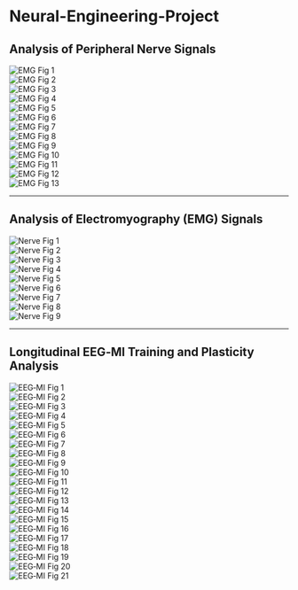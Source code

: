 # Neural-Engineering-Project

## Analysis of Peripheral Nerve Signals

<!-- Result_Figures_1: Figures (1).jpg – Figures (13).jpg -->
![EMG Fig 1](Result_Figures_1/Figures%20(1).jpg)  
![EMG Fig 2](Result_Figures_1/Figures%20(2).jpg)  
![EMG Fig 3](Result_Figures_1/Figures%20(3).jpg)  
![EMG Fig 4](Result_Figures_1/Figures%20(4).jpg)  
![EMG Fig 5](Result_Figures_1/Figures%20(5).jpg)  
![EMG Fig 6](Result_Figures_1/Figures%20(6).jpg)  
![EMG Fig 7](Result_Figures_1/Figures%20(7).jpg)  
![EMG Fig 8](Result_Figures_1/Figures%20(8).jpg)  
![EMG Fig 9](Result_Figures_1/Figures%20(9).jpg)  
![EMG Fig 10](Result_Figures_1/Figures%20(10).jpg)  
![EMG Fig 11](Result_Figures_1/Figures%20(11).jpg)  
![EMG Fig 12](Result_Figures_1/Figures%20(12).jpg)  
![EMG Fig 13](Result_Figures_1/Figures%20(13).jpg)  

---

## Analysis of Electromyography (EMG) Signals

<!-- Result_Figures_2: Figures (1).JPG – Figures (9).JPG -->
![Nerve Fig 1](Result_Figures_2/Figures%20(1).JPG)  
![Nerve Fig 2](Result_Figures_2/Figures%20(2).JPG)  
![Nerve Fig 3](Result_Figures_2/Figures%20(3).JPG)  
![Nerve Fig 4](Result_Figures_2/Figures%20(4).JPG)  
![Nerve Fig 5](Result_Figures_2/Figures%20(5).JPG)  
![Nerve Fig 6](Result_Figures_2/Figures%20(6).JPG)  
![Nerve Fig 7](Result_Figures_2/Figures%20(7).JPG)  
![Nerve Fig 8](Result_Figures_2/Figures%20(8).JPG)  
![Nerve Fig 9](Result_Figures_2/Figures%20(9).JPG)  

---

## Longitudinal EEG‑MI Training and Plasticity Analysis

<!-- Result_Figures_3: Figures (1).png – Figures (21).png -->
![EEG‑MI Fig 1](Result_Figures_3/Figures%20(1).png)  
![EEG‑MI Fig 2](Result_Figures_3/Figures%20(2).png)  
![EEG‑MI Fig 3](Result_Figures_3/Figures%20(3).png)  
![EEG‑MI Fig 4](Result_Figures_3/Figures%20(4).png)  
![EEG‑MI Fig 5](Result_Figures_3/Figures%20(5).png)  
![EEG‑MI Fig 6](Result_Figures_3/Figures%20(6).png)  
![EEG‑MI Fig 7](Result_Figures_3/Figures%20(7).png)  
![EEG‑MI Fig 8](Result_Figures_3/Figures%20(8).png)  
![EEG‑MI Fig 9](Result_Figures_3/Figures%20(9).png)  
![EEG‑MI Fig 10](Result_Figures_3/Figures%20(10).png)  
![EEG‑MI Fig 11](Result_Figures_3/Figures%20(11).png)  
![EEG‑MI Fig 12](Result_Figures_3/Figures%20(12).png)  
![EEG‑MI Fig 13](Result_Figures_3/Figures%20(13).png)  
![EEG‑MI Fig 14](Result_Figures_3/Figures%20(14).png)  
![EEG‑MI Fig 15](Result_Figures_3/Figures%20(15).png)  
![EEG‑MI Fig 16](Result_Figures_3/Figures%20(16).png)  
![EEG‑MI Fig 17](Result_Figures_3/Figures%20(17).png)  
![EEG‑MI Fig 18](Result_Figures_3/Figures%20(18).png)  
![EEG‑MI Fig 19](Result_Figures_3/Figures%20(19).png)  
![EEG‑MI Fig 20](Result_Figures_3/Figures%20(20).png)  
![EEG‑MI Fig 21](Result_Figures_3/Figures%20(21).png)  

